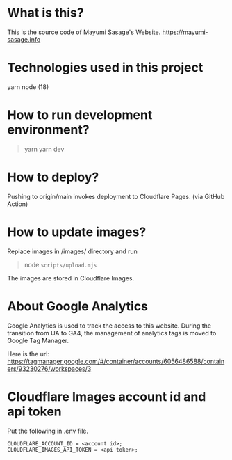 # What is this?

This is the source code of Mayumi Sasage's Website. https://mayumi-sasage.info

# Technologies used in this project

yarn
node (18)

# How to run development environment?

> yarn
> yarn dev

# How to deploy?

Pushing to origin/main invokes deployment to Cloudflare Pages. (via GitHub Action)

# How to update images?

Replace images in /images/ directory and run

> node `scripts/upload.mjs`

The images are stored in Cloudflare Images.

# About Google Analytics

Google Analytics is used to track the access to this website. During the transition from UA to GA4, the management of analytics tags is moved to Google Tag Manager.

Here is the url: https://tagmanager.google.com/#/container/accounts/6056486588/containers/93230276/workspaces/3

# Cloudflare Images account id and api token


Put the following in .env file.

```
CLOUDFLARE_ACCOUNT_ID = <account id>;
CLOUDFLARE_IMAGES_API_TOKEN = <api token>;
```
